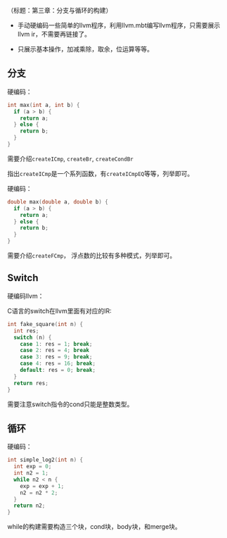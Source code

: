 
（标题：第三章：分支与循环的构建）

- 手动硬编码一些简单的llvm程序，利用llvm.mbt编写llvm程序，只需要展示llvm ir，不需要再链接了。

- 只展示基本操作，加减乘除，取余，位运算等等。


## 分支

硬编码：

```c
int max(int a, int b) {
  if (a > b) {
    return a;
  } else {
    return b;
  }
}
```

需要介绍`createICmp`, `createBr`, `createCondBr`

指出`createICmp`是一个系列函数，有`createICmpEQ`等等，列举即可。

硬编码：

```c
double max(double a, double b) {
  if (a > b) {
    return a;
  } else {
    return b;
  }
}
```

需要介绍`createFCmp`， 浮点数的比较有多种模式，列举即可。

## Switch

硬编码llvm：

C语言的switch在llvm里面有对应的IR:

```c
int fake_square(int n) {
  int res;
  switch (n) {
    case 1: res = 1; break;
    case 2: res = 4; break
    case 3: res = 9; break;
    case 4: res = 16; break;
    default: res = 0; break;
  }
  return res;
}
```

需要注意switch指令的cond只能是整数类型。

## 循环

硬编码：

```c
int simple_log2(int n) {
  int exp = 0;
  int n2 = 1;
  while n2 < n {
    exp = exp + 1;
    n2 = n2 * 2;
  }
  return n2;
} 
```

while的构建需要构造三个块，cond块，body块，和merge块。


